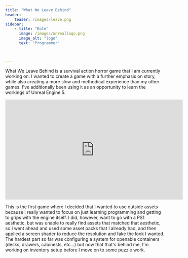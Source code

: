 ```yaml
---
title: "What We Leave Behind"
header:
    teaser: /images/leave.png
sidebar:
    - title: "Role"
      image: /images/unreallogo.png
      image_alt: "logo"
      text: "Programmer"



---
```


What We Leave Behind is a survival action horror game that I am currently working on. I wanted to create a game with a further emphasis on story, while also creating a more slow and methodical experience than my other games. I've additionally been using it as an opportunity to learn the workings of Unreal Engine 5. 

<iframe width="560" height="315" src="https://www.youtube.com/embed/vp6vJyaY_bM?si=7UxD5BzGahQSiees" title="YouTube video player" frameborder="0" allow="accelerometer; autoplay; clipboard-write; encrypted-media; gyroscope; picture-in-picture; web-share" referrerpolicy="strict-origin-when-cross-origin" allowfullscreen></iframe>

This is the first game where I decided that I wanted to use outside assets because I really wanted to focus on just learning programming and getting to grips with the engine itself. I did, however, want to go with a PS1 aesthetic, but was unable to really find assets that matched that aesthetic, so I went ahead and used some asset packs that I already had, and then applied a screen shader to reduce the resolution and fake the look I wanted. The hardest part so far was configuring a system for openable containers (desks, drawers, cabinests, etc...) but now that that's behind me, I'm working on inventory setup before I move on to some puzzle work.

